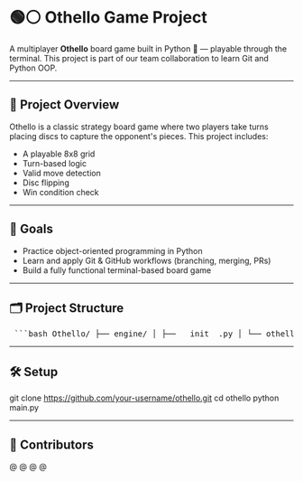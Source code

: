 # 🟢⚪ Othello Game Project

A multiplayer **Othello** board game built in Python 🐍 — playable through the terminal. This project is part of our team collaboration to learn Git and Python OOP.

---

## 📌 Project Overview

Othello is a classic strategy board game where two players take turns placing discs to capture the opponent's pieces. This project includes:

- A playable 8x8 grid
- Turn-based logic
- Valid move detection
- Disc flipping
- Win condition check

---

## 🧠 Goals

- Practice object-oriented programming in Python
- Learn and apply Git & GitHub workflows (branching, merging, PRs)
- Build a fully functional terminal-based board game

---

## 🗂️ Project Structure

<pre> ```bash Othello/ ├── engine/ │ ├── __init__.py │ └── othello.py # Game engine: controls game flow and rules │ ├── model/ │ ├── __init__.py │ ├── board.py # Board class: grid logic │ ├── case.py # Case class: individual cell representation │ ├── pawn.py # Pawn class: black/white disc logic │ ├── player.py # Player class: player states │ └── noPawnError.py # Custom error for missing pawns │ ├── view/ │ ├── __init__.py │ ├── coordinates.py # Coordinate helper/conversion │ └── display.py # Display logic (print board, status) │ ├── main.py # Game entry point ├── .gitignore # Git ignored files └── README.md # Project documentation ``` </pre>

---

## 🛠️ Setup
git clone https://github.com/your-username/othello.git
cd othello
python main.py

---

## 👥 Contributors
@
@
@
@

